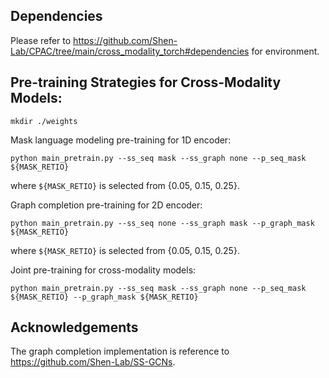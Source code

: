 ## Dependencies
Please refer to https://github.com/Shen-Lab/CPAC/tree/main/cross_modality_torch#dependencies for environment.

## Pre-training Strategies for Cross-Modality Models:
```
mkdir ./weights
```

Mask language modeling pre-training for 1D encoder:
```
python main_pretrain.py --ss_seq mask --ss_graph none --p_seq_mask ${MASK_RETIO}
```
where ```${MASK_RETIO}``` is selected from {0.05, 0.15, 0.25}.

Graph completion pre-training for 2D encoder:
```
python main_pretrain.py --ss_seq none --ss_graph mask --p_graph_mask ${MASK_RETIO}
```
where ```${MASK_RETIO}``` is selected from {0.05, 0.15, 0.25}.

Joint pre-training for cross-modality models:
```
python main_pretrain.py --ss_seq mask --ss_graph none --p_seq_mask ${MASK_RETIO} --p_graph_mask ${MASK_RETIO}
```

## Acknowledgements

The graph completion implementation is reference to https://github.com/Shen-Lab/SS-GCNs.

